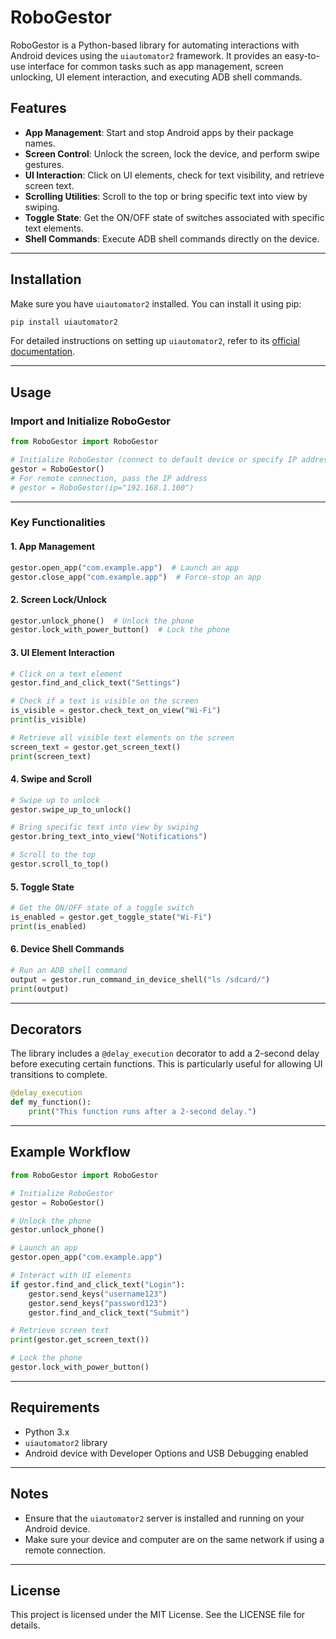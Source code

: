 # RoboGestor

RoboGestor is a Python-based library for automating interactions with Android devices using the `uiautomator2` framework. It provides an easy-to-use interface for common tasks such as app management, screen unlocking, UI element interaction, and executing ADB shell commands.

## Features

- **App Management**: Start and stop Android apps by their package names.
- **Screen Control**: Unlock the screen, lock the device, and perform swipe gestures.
- **UI Interaction**: Click on UI elements, check for text visibility, and retrieve screen text.
- **Scrolling Utilities**: Scroll to the top or bring specific text into view by swiping.
- **Toggle State**: Get the ON/OFF state of switches associated with specific text elements.
- **Shell Commands**: Execute ADB shell commands directly on the device.

---

## Installation

Make sure you have `uiautomator2` installed. You can install it using pip:

```bash
pip install uiautomator2
```

For detailed instructions on setting up `uiautomator2`, refer to its [official documentation](https://github.com/openatx/uiautomator2).

---

## Usage

### Import and Initialize RoboGestor

```python
from RoboGestor import RoboGestor

# Initialize RoboGestor (connect to default device or specify IP address)
gestor = RoboGestor()
# For remote connection, pass the IP address
# gestor = RoboGestor(ip="192.168.1.100")
```

---

### Key Functionalities

#### 1. App Management
```python
gestor.open_app("com.example.app")  # Launch an app
gestor.close_app("com.example.app")  # Force-stop an app
```

#### 2. Screen Lock/Unlock
```python
gestor.unlock_phone()  # Unlock the phone
gestor.lock_with_power_button()  # Lock the phone
```

#### 3. UI Element Interaction
```python
# Click on a text element
gestor.find_and_click_text("Settings")

# Check if a text is visible on the screen
is_visible = gestor.check_text_on_view("Wi-Fi")
print(is_visible)

# Retrieve all visible text elements on the screen
screen_text = gestor.get_screen_text()
print(screen_text)
```

#### 4. Swipe and Scroll
```python
# Swipe up to unlock
gestor.swipe_up_to_unlock()

# Bring specific text into view by swiping
gestor.bring_text_into_view("Notifications")

# Scroll to the top
gestor.scroll_to_top()
```

#### 5. Toggle State
```python
# Get the ON/OFF state of a toggle switch
is_enabled = gestor.get_toggle_state("Wi-Fi")
print(is_enabled)
```

#### 6. Device Shell Commands
```python
# Run an ADB shell command
output = gestor.run_command_in_device_shell("ls /sdcard/")
print(output)
```

---

## Decorators

The library includes a `@delay_execution` decorator to add a 2-second delay before executing certain functions. This is particularly useful for allowing UI transitions to complete.

```python
@delay_execution
def my_function():
    print("This function runs after a 2-second delay.")
```

---

## Example Workflow

```python
from RoboGestor import RoboGestor

# Initialize RoboGestor
gestor = RoboGestor()

# Unlock the phone
gestor.unlock_phone()

# Launch an app
gestor.open_app("com.example.app")

# Interact with UI elements
if gestor.find_and_click_text("Login"):
    gestor.send_keys("username123")
    gestor.send_keys("password123")
    gestor.find_and_click_text("Submit")

# Retrieve screen text
print(gestor.get_screen_text())

# Lock the phone
gestor.lock_with_power_button()
```

---

## Requirements

- Python 3.x
- `uiautomator2` library
- Android device with Developer Options and USB Debugging enabled

---

## Notes

- Ensure that the `uiautomator2` server is installed and running on your Android device.
- Make sure your device and computer are on the same network if using a remote connection.

---

## License

This project is licensed under the MIT License. See the LICENSE file for details.
